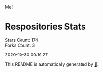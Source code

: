 Me!

# Respositories Stats
Stars Count: 174  
Forks Count: 3

2020-10-30 00:16:27  

This README is automatically generated by [🐰](https://github.com/rnitta/rnitta).
